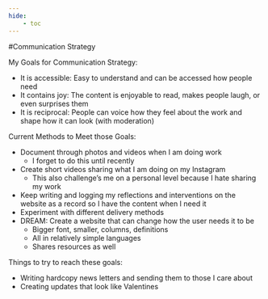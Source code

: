 ```yaml
---
hide:
    - toc
---
```

#Communication Strategy

My Goals for Communication Strategy:
  -	It is accessible: Easy to understand and can be accessed how people need
  -	It contains joy: The content is enjoyable to read, makes people laugh, or even surprises them
  -	It is reciprocal: People can voice how they feel about the work and shape how it can look (with moderation)

Current Methods to Meet those Goals:
  -	Document through photos and videos when I am doing work
    - I forget to do this until recently
  -	Create short videos sharing what I am doing on my Instagram
    - This also challenge’s me on a personal level because I hate sharing my work
  -	Keep writing and logging my reflections and interventions on the website as a record so I have the content when I need it
  -	Experiment with different delivery methods
  -	DREAM: Create a website that can change how the user needs it to be
    - Bigger font, smaller, columns, definitions
    - All in relatively simple languages
    - Shares resources as well

Things to try to reach these goals:
  -	Writing hardcopy news letters and sending them to those I care about
  -	Creating updates that look like Valentines
